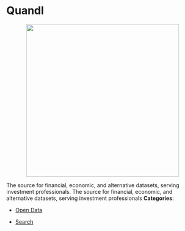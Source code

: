 # Quandl

<p align="center">
    <img width="400" src="https://raw.githubusercontent.com/awesome-apis/awesome-apis/apis/quandl/logo_256x256.png" />
</p>


The source for financial, economic, and alternative datasets, serving investment professionals.  The source for financial, economic, and alternative datasets, serving investment professionals
**Categories**:

- [Open Data](https://github/awesome-apis/awesome-apis#open-data)

- [Search](https://github/awesome-apis/awesome-apis#search)



